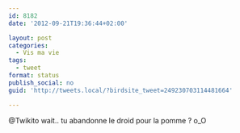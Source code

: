 ```yaml
---
id: 8182
date: '2012-09-21T19:36:44+02:00'

layout: post
categories:
  - Vis ma vie
tags:
  - tweet
format: status
publish_social: no
guid: 'http://tweets.local/?birdsite_tweet=249230703114481664'

---
```


@Twikito wait.. tu abandonne le droid pour la pomme ? o\_O